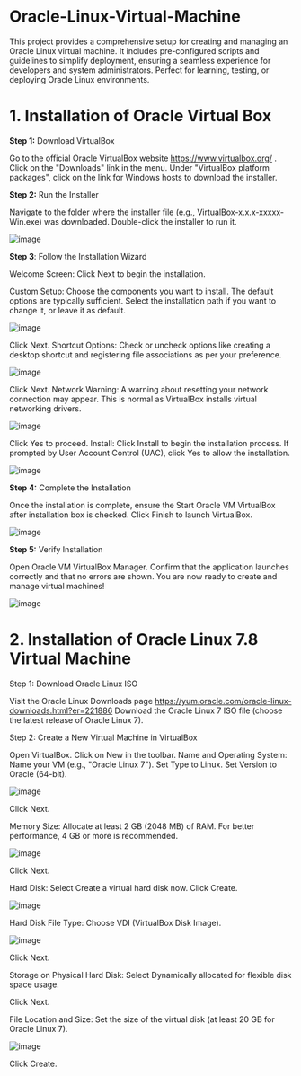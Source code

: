 # Oracle-Linux-Virtual-Machine

This project provides a comprehensive setup for creating and managing an Oracle Linux virtual machine. It includes pre-configured scripts and guidelines to simplify deployment, ensuring a seamless experience for developers and system administrators. Perfect for learning, testing, or deploying Oracle Linux environments.

**1. Installation of Oracle Virtual Box**
===================

**Step 1:** Download VirtualBox

Go to the official Oracle VirtualBox website https://www.virtualbox.org/ . Click on the "Downloads" link in the menu. Under "VirtualBox platform packages", click on the link for Windows hosts to download the installer.

**Step 2:** Run the Installer

Navigate to the folder where the installer file (e.g., VirtualBox-x.x.x-xxxxx-Win.exe) was downloaded. Double-click the installer to run it.

![image](https://github.com/user-attachments/assets/e80aa607-5194-45b1-bb14-81fdb60a8089)


**Step 3**: Follow the Installation Wizard

Welcome Screen: Click Next to begin the installation.

  Custom Setup:
  Choose the components you want to install. The default options are typically sufficient. Select the installation path if you want to change it, or leave it as default.

  ![image](https://github.com/user-attachments/assets/bbd949be-6aa3-44b8-b377-2f7b133d432f)


  Click Next.
  Shortcut Options: Check or uncheck options like creating a desktop shortcut and registering file associations as per your preference.

  ![image](https://github.com/user-attachments/assets/a1438589-d7e8-41d3-805a-9cab55da86e0)


  Click Next.
  Network Warning: A warning about resetting your network connection may appear. This is normal as VirtualBox installs virtual networking drivers.

  ![image](https://github.com/user-attachments/assets/2647e8ec-9b73-4278-bb04-ed49552ec758)


  Click Yes to proceed.
  Install: Click Install to begin the installation process. If prompted by User Account Control (UAC), click Yes to allow the installation.

  ![image](https://github.com/user-attachments/assets/05064318-83db-4c76-8ddf-7fad9c5ff647)


**Step 4:** Complete the Installation

Once the installation is complete, ensure the Start Oracle VM VirtualBox after installation box is checked. Click Finish to launch VirtualBox.

![image](https://github.com/user-attachments/assets/043eb5fc-d003-48b0-892a-927686e1251d)


**Step 5:** Verify Installation

Open Oracle VM VirtualBox Manager. Confirm that the application launches correctly and that no errors are shown. You are now ready to create and manage virtual machines!

![image](https://github.com/user-attachments/assets/28b998f7-4122-4edf-ae67-6cba6415d236)

**2. Installation of Oracle Linux 7.8 Virtual Machine**
===========================================

Step 1: Download Oracle Linux ISO

Visit the Oracle Linux Downloads page https://yum.oracle.com/oracle-linux-downloads.html?er=221886 
Download the Oracle Linux 7 ISO file (choose the latest release of Oracle Linux 7).

Step 2: Create a New Virtual Machine in VirtualBox

Open VirtualBox. Click on New in the toolbar. Name and Operating System: Name your VM (e.g., "Oracle Linux 7"). Set Type to Linux. Set Version to Oracle (64-bit).

![image](https://github.com/user-attachments/assets/7bebc619-97ef-4e1a-9aa0-e68e7de3f0cc)

Click Next.

Memory Size: Allocate at least 2 GB (2048 MB) of RAM. For better performance, 4 GB or more is recommended.

![image](https://github.com/user-attachments/assets/894e274b-d50c-4cfb-b847-3a70a25e5e8b)

Click Next.

Hard Disk: Select Create a virtual hard disk now. Click Create.

![image](https://github.com/user-attachments/assets/c8eb6007-2d43-40b1-b637-25394ae56cc8)

Hard Disk File Type: Choose VDI (VirtualBox Disk Image).

![image](https://github.com/user-attachments/assets/9f5cd79d-5d0c-461a-8975-4830525e4b7e)

Click Next.

Storage on Physical Hard Disk: Select Dynamically allocated for flexible disk space usage.

Click Next.

File Location and Size: Set the size of the virtual disk (at least 20 GB for Oracle Linux 7).

![image](https://github.com/user-attachments/assets/abbd4d3b-4c9c-44b6-8080-e4fc10b50d57)

Click Create.






















